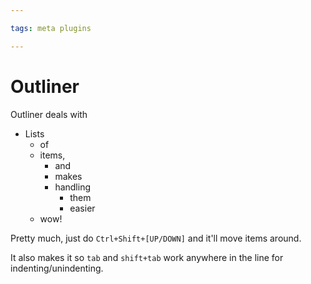 ```yaml
---

tags: meta plugins

---
```


# Outliner

Outliner deals with
- Lists
    - of
    - items,
        - and
        - makes
        - handling
            - them
            - easier
    - wow!

Pretty much, just do `Ctrl+Shift+[UP/DOWN]` and it'll move items around.

It also makes it so `tab` and `shift+tab` work anywhere in the line for indenting/unindenting.